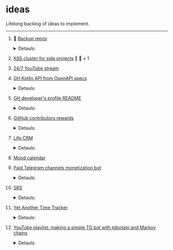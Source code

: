 # ideas

Lifelong backlog of ideas to implement.

---

1. 🚧 [Backup repos](https://github.com/madhead/ideas/issues/16)
    <details>
      <summary>Detauls:</summary>

      > - [ ] madhead/.mirrors
      > - [ ] madhead/2D
      > - [ ] madhead/3D
      > - [ ] madhead/akademik
      > - [ ] madhead/appstore-receipts-validator-j
      > - [ ] madhead/awesible
      > - [ ] madhead/awesome-kotlin
      > - [ ] madhead/awesome-opensearch
      > - [ ] madhead/awesome-telegram
      > - [ ] madhead/aws-junit5
      > - [ ] madhead/belarusian_snakegame
      > - [ ] madhead/cfg
      > - [ ] madhead/check-gradle-version
      > - [ ] madhead/CV-2019
      > - [x] madhead/docker-image
      > - [ ] madhead/docker-oracle-xe
      > - [ ] madhead/doktor
      > - [ ] madhead/fleet
      > - [ ] madhead/flutter-development-roadmap
      > - [ ] madhead/flutter_roadmap
      > - [ ] madhead/git
      > - [ ] madhead/github-actions-demo
      > - [ ] madhead/Google-Playstore-Dataset
      > - [ ] madhead/graphviz
      > - [ ] madhead/gta
      > - [ ] madhead/hoodworking
      > - [ ] madhead/ideas
      > - [ ] madhead/imagemagick
      > - [ ] madhead/ImgMacroBot
      > - [ ] madhead/java-helloworld
      > - [ ] madhead/junit5
      > - [ ] madhead/kn-redis
      > - [ ] madhead/kofta
      > - [ ] madhead/KtRssReader
      > - [ ] madhead/kubernetes-the-hard-way
      > - [ ] madhead/lambda-proxy-integration-java
      > - [ ] madhead/lv-alpina
      > - [ ] madhead/madhead
      > - [ ] madhead/madhead.github.io
      > - [ ] madhead/madhead.me
      > - [ ] madhead/minimo
      > - [ ] madhead/oh-my-zsh
      > - [ ] madhead/opinions-bot
      > - [ ] madhead/packt4free
      > - [ ] madhead/PlacesToPostYourStartup
      > - [ ] madhead/progit2-ru
      > - [ ] madhead/read-java-properties
      > - [ ] madhead/recipes
      > - [ ] madhead/repo.kotlin.link
      > - [ ] madhead/reverse-interview
      > - [ ] madhead/rms-support-letter.github.io
      > - [ ] madhead/ru.madhead.github.io
      > - [ ] madhead/saberlight
      > - [ ] madhead/seaowl
      > - [ ] madhead/semver-utils
      > - [ ] madhead/shadow-jmh
      > - [ ] madhead/simple-websockets-chat-app
      > - [ ] madhead/skija
      > - [ ] madhead/skija-playground
      > - [ ] madhead/so57323260
      > - [ ] madhead/stack-autologin
      > - [ ] madhead/streisand
      > - [ ] madhead/TelegramBotAPI
      > - [ ] madhead/TelegramBotsList
      > - [ ] madhead/telek
      > - [ ] madhead/tyzenhaus
      > - [ ] madhead/vectors
      > - [ ] madhead/website
      > - [ ] madhead/wireguard_aws
      > - [ ] madhead/YWLTB
      > - [ ] madhead/zip
    </details>

1. [K8S cluster for side projects](https://github.com/madhead/ideas/issues/15) ┃ 💬 × 1
1. [24/7 YouTube stream](https://github.com/madhead/ideas/issues/10)
1. [GH Kotlin API from OpenAPI specs](https://github.com/madhead/ideas/issues/8)
    <details>
      <summary>Detauls:</summary>

      > Would you believe that there are no good libs yet!
      > 
      > https://docs.github.com/en/rest/overview/openapi-description
      > 
    </details>

1. [GH developer's profile README](https://github.com/madhead/ideas/issues/3)
    <details>
      <summary>Detauls:</summary>

      > - [ ] time spent on this README :)
      > - [ ] followers / likes on GitHub, click to be in this list!
      > - [ ] badges
      > - [ ] cv
      > - [ ] ideas under construction
      > - [ ] npx card (https://github.com/anmol098/anmol098)
      > - [ ] streaks (https://github.com/DenverCoder1/DenverCoder1)
      > - [ ] latest blog posts / best blog posts
      > - [ ] dev.to
      > - [ ] SO
      > - [ ] https://github.com/Coordinate-Cat/Coordinate-Cat
    </details>

1. [GitHub contributors rewards](https://github.com/madhead/ideas/issues/5)
    <details>
      <summary>Detauls:</summary>

      > Stolen from borodutch…
      > 
      > >User should be able to select a GitHub issue, donate some money to it and the person who gets their PR merged that fixes this issue should get the reward.
      > 
      > Maybe implementing it with a crypto (ETH, BTC) is not that hard?
    </details>

1. [Life CRM](https://github.com/madhead/ideas/issues/7)
    <details>
      <summary>Detauls:</summary>

      > Like https://github.com/Heapy/Komodo-CRM
    </details>

1. [Mood calendar](https://github.com/madhead/ideas/issues/9)
1. [Paid Telegram channels monetization bot](https://github.com/madhead/ideas/issues/6)
    <details>
      <summary>Detauls:</summary>

      > Stolen from borodutch
      > 
      > > for channel and chat owners — just add the bot as admin, select the price per month and withdraw crypto at any time; get a link to share with potential subscribers. For subscribers — go to the link, pay the membership fee, get invited by the bot to the private channel or group. The bot should kick people who didn't renew their membership.
      > 
    </details>

1. [SRS](https://github.com/madhead/ideas/issues/4)
    <details>
      <summary>Detauls:</summary>

      > Because Anki MUST DIE.
    </details>

1. [Yet Another Time Tracker](https://github.com/madhead/ideas/issues/2)
    <details>
      <summary>Detauls:</summary>

      > All the existing time tracker apps suck in some way. Make one that:
      > 
      > - Is easy to use
      > - Is highly automated
      > - Uses tags instead of categories (https://github.com/madhead/madhead.me/issues/6)
      > - Focuses on developers and engineers, with GitHub time-tracking being the priority
      >   - https://github.com/athul/waka-readme
      >   - but don't skimp on others
      > - Don't use subscription model for monetization. Single-time purchase model shows respect to users. At least the app must be:
      >   - Either cheap ($0.99/month max)
      >   - Or provide long (year+) subscription periods, still being rather cheap
    </details>

1. [YouTube playlist: making a simple TG bot with tgbotapi and Markov chains](https://github.com/madhead/ideas/issues/12)
    <details>
      <summary>Detauls:</summary>

      > https://thecode.media/markov-chain
    </details>

